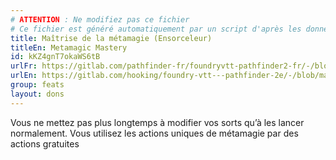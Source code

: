 ```yaml
---
# ATTENTION : Ne modifiez pas ce fichier
# Ce fichier est généré automatiquement par un script d'après les données du module Foundry VTT officiel et de sa traduction
title: Maîtrise de la métamagie (Ensorceleur)
titleEn: Metamagic Mastery
id: kKZ4gnT7okaWS6tB
urlFr: https://gitlab.com/pathfinder-fr/foundryvtt-pathfinder2-fr/-/blob/master/data/feats/kKZ4gnT7okaWS6tB.htm
urlEn: https://gitlab.com/hooking/foundry-vtt---pathfinder-2e/-/blob/master/packs/data/feats.db/metamagic-mastery.json
group: feats
layout: dons
---
```

Vous ne mettez pas plus longtemps à modifier vos sorts qu’à les lancer normalement. Vous utilisez les actions uniques de métamagie par des actions gratuites


